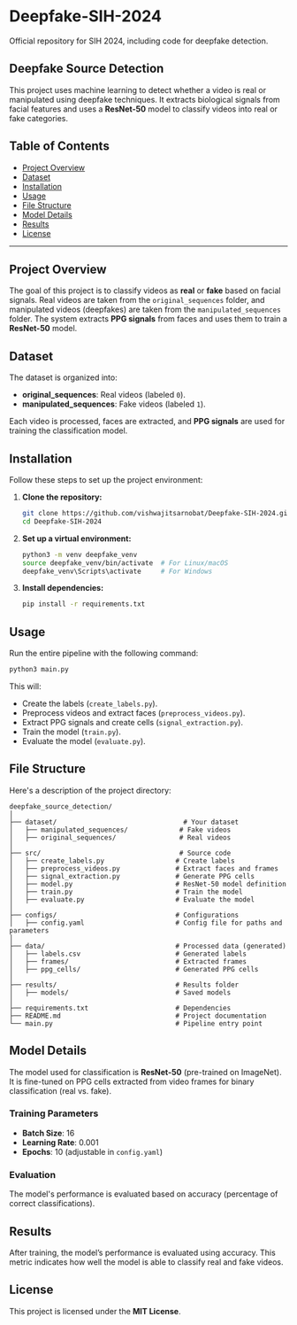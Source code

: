 # Deepfake-SIH-2024

Official repository for SIH 2024, including code for deepfake detection.

## Deepfake Source Detection

This project uses machine learning to detect whether a video is real or manipulated using deepfake techniques. It extracts biological signals from facial features and uses a **ResNet-50** model to classify videos into real or fake categories.

## Table of Contents

- [Project Overview](#project-overview)
- [Dataset](#dataset)
- [Installation](#installation)
- [Usage](#usage)
- [File Structure](#file-structure)
- [Model Details](#model-details)
- [Results](#results)
- [License](#license)

---

## Project Overview

The goal of this project is to classify videos as **real** or **fake** based on facial signals. Real videos are taken from the `original_sequences` folder, and manipulated videos (deepfakes) are taken from the `manipulated_sequences` folder. The system extracts **PPG signals** from faces and uses them to train a **ResNet-50** model.

## Dataset

The dataset is organized into:

- **original_sequences**: Real videos (labeled `0`).
- **manipulated_sequences**: Fake videos (labeled `1`).

Each video is processed, faces are extracted, and **PPG signals** are used for training the classification model.

## Installation

Follow these steps to set up the project environment:

1. **Clone the repository:**
    ```bash
    git clone https://github.com/vishwajitsarnobat/Deepfake-SIH-2024.git
    cd Deepfake-SIH-2024
    ```

2. **Set up a virtual environment:**
    ```bash
    python3 -m venv deepfake_venv
    source deepfake_venv/bin/activate  # For Linux/macOS
    deepfake_venv\Scripts\activate     # For Windows
    ```

3. **Install dependencies:**
    ```bash
    pip install -r requirements.txt
    ```

## Usage

Run the entire pipeline with the following command:

```bash
python3 main.py
```

This will:

- Create the labels (`create_labels.py`).
- Preprocess videos and extract faces (`preprocess_videos.py`).
- Extract PPG signals and create cells (`signal_extraction.py`).
- Train the model (`train.py`).
- Evaluate the model (`evaluate.py`).

## File Structure

Here's a description of the project directory:

```
deepfake_source_detection/
│
├── dataset/                                # Your dataset
│   ├── manipulated_sequences/             # Fake videos
│   ├── original_sequences/                # Real videos
│
├── src/                                   # Source code
│   ├── create_labels.py                  # Create labels
│   ├── preprocess_videos.py              # Extract faces and frames
│   ├── signal_extraction.py              # Generate PPG cells
│   ├── model.py                          # ResNet-50 model definition
│   ├── train.py                          # Train the model
│   ├── evaluate.py                       # Evaluate the model
│
├── configs/                              # Configurations
│   ├── config.yaml                       # Config file for paths and parameters
│
├── data/                                 # Processed data (generated)
│   ├── labels.csv                        # Generated labels
│   ├── frames/                           # Extracted frames
│   ├── ppg_cells/                        # Generated PPG cells
│
├── results/                              # Results folder
│   ├── models/                           # Saved models
│
├── requirements.txt                      # Dependencies
├── README.md                             # Project documentation
└── main.py                               # Pipeline entry point
```

## Model Details

The model used for classification is **ResNet-50** (pre-trained on ImageNet). It is fine-tuned on PPG cells extracted from video frames for binary classification (real vs. fake).

### Training Parameters

- **Batch Size**: 16
- **Learning Rate**: 0.001
- **Epochs**: 10 (adjustable in `config.yaml`)

### Evaluation

The model's performance is evaluated based on accuracy (percentage of correct classifications).

## Results

After training, the model’s performance is evaluated using accuracy. This metric indicates how well the model is able to classify real and fake videos.

## License

This project is licensed under the **MIT License**.
